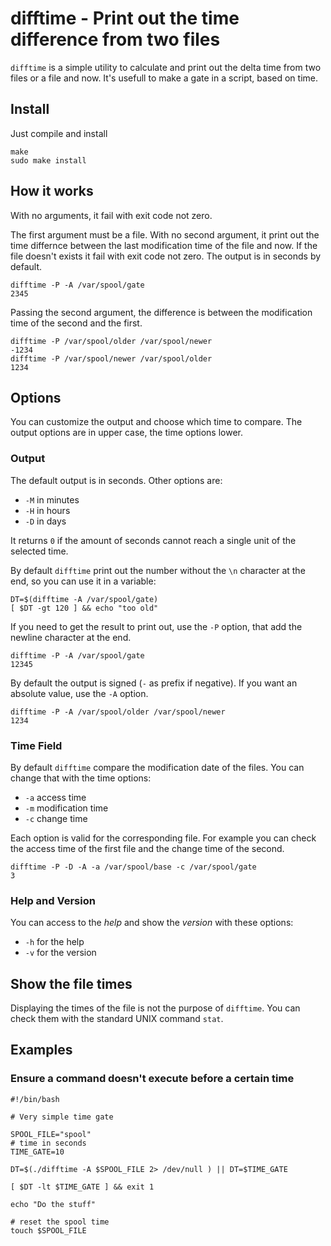 # difftime - Print out the time difference from two files
`difftime` is a simple utility to calculate and print out the delta time from
two files or a file and now. It's usefull to make a gate in a script, based on
time.

## Install
Just compile and install
```
make
sudo make install
```

## How it works
With no arguments, it fail with exit code not zero.

The first argument must be a file. With no second argument, it print out the
time differnce between the last modification time of the file and now. 
If the file doesn't exists it fail with exit code not zero.
The output is in seconds by default.

```
difftime -P -A /var/spool/gate
2345
```
 
Passing the second argument, the difference is between the modification time of
the second and the first.

```
difftime -P /var/spool/older /var/spool/newer
-1234
difftime -P /var/spool/newer /var/spool/older
1234
```

## Options
You can customize the output and choose which time to compare.
The output options are in upper case, the time options lower.

### Output
The default output is in seconds. Other options are:
- `-M` in minutes
- `-H` in hours
- `-D` in days

It returns `0` if the amount of seconds cannot reach a single unit of the
selected time.

By default `difftime` print out the number without the `\n` character at the
end, so you can use it in a variable:
```
DT=$(difftime -A /var/spool/gate) 
[ $DT -gt 120 ] && echo "too old"
```
If you need to get the result to print out, use the `-P` option, that add the
newline character at the end.
```
difftime -P -A /var/spool/gate
12345
```

By default the output is signed (`-` as prefix if negative). If you want an absolute
value, use the `-A` option.
```
difftime -P -A /var/spool/older /var/spool/newer
1234
```

### Time Field
By default `difftime` compare the modification date of the files.
You can change that with the time options:
- `-a` access time
- `-m` modification time
- `-c` change time

Each option is valid for the corresponding file. For example you can check the
access time of the first file and the change time of the second.
```
difftime -P -D -A -a /var/spool/base -c /var/spool/gate
3
```

### Help and Version
You can access to the *help* and show the *version* with these options:
- `-h` for the help
- `-v` for the version

## Show the file times
Displaying the times of the file is not the purpose of `difftime`. You can
check them with the standard UNIX command `stat`.

## Examples

### Ensure a command doesn't execute before a certain time
```
#!/bin/bash

# Very simple time gate

SPOOL_FILE="spool"
# time in seconds
TIME_GATE=10

DT=$(./difftime -A $SPOOL_FILE 2> /dev/null ) || DT=$TIME_GATE

[ $DT -lt $TIME_GATE ] && exit 1

echo "Do the stuff"

# reset the spool time
touch $SPOOL_FILE
```
